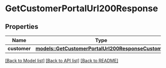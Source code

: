 # GetCustomerPortalUrl200Response

## Properties

Name | Type | Description | Notes
------------ | ------------- | ------------- | -------------
**customer** | [**models::GetCustomerPortalUrl200ResponseCustomer**](getCustomerPortalUrl_200_response_customer.md) |  | 

[[Back to Model list]](../README.md#documentation-for-models) [[Back to API list]](../README.md#documentation-for-api-endpoints) [[Back to README]](../README.md)


